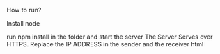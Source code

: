 How to run?

Install node

run npm install in the folder and start the server
The Server Serves over HTTPS.
Replace the IP ADDRESS in the sender and the receiver html